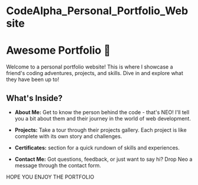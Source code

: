 # CodeAlpha_Personal_Portfolio_Website

# Awesome Portfolio 🌟

Welcome to a personal portfolio website! This is where I showcase a friend's coding adventures, projects, and skills. Dive in and explore what they have been up to!

## What's Inside?

- **About Me:** Get to know the person behind the code - that's NEO! I'll tell you a bit about them and their journey in the world of web development.

- **Projects:** Take a tour through their projects gallery. Each project is like complete with its own story and challenges.

- **Certificates:**  section for a quick rundown of skills and experiences.

- **Contact Me:** Got questions, feedback, or just want to say hi? Drop Neo a message through the contact form. 

HOPE YOU ENJOY THE PORTFOLIO
